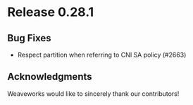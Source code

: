 # Release 0.28.1

## Bug Fixes

- Respect partition when referring to CNI SA policy (#2663)

## Acknowledgments
Weaveworks would like to sincerely thank our contributors!
